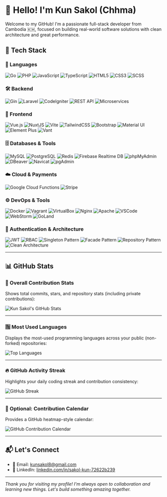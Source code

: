 # 👋 Hello! I'm Kun Sakol (**Chhma**)

Welcome to my GitHub! I'm a passionate full-stack developer from Cambodia 🇰🇭, focused on building real-world software solutions with clean architecture and great performance.

## 🚀 Tech Stack

### 🧠 Languages
![Go](https://img.shields.io/badge/Go-00ADD8?logo=go&logoColor=white&style=flat)
![PHP](https://img.shields.io/badge/PHP-777BB4?logo=php&logoColor=white&style=flat)
![JavaScript](https://img.shields.io/badge/JavaScript-F7DF1E?logo=javascript&logoColor=black&style=flat)
![TypeScript](https://img.shields.io/badge/TypeScript-3178C6?logo=typescript&logoColor=white&style=flat)
![HTML5](https://img.shields.io/badge/HTML5-E34F26?logo=html5&logoColor=white&style=flat)
![CSS3](https://img.shields.io/badge/CSS3-1572B6?logo=css3&logoColor=white&style=flat)
![SCSS](https://img.shields.io/badge/SCSS-CC6699?logo=sass&logoColor=white&style=flat)

### 🛠️ Backend
![Gin](https://img.shields.io/badge/Gin-Golang-blue?style=flat)
![Laravel](https://img.shields.io/badge/Laravel-F55247?logo=laravel&logoColor=white&style=flat)
![CodeIgniter](https://img.shields.io/badge/CodeIgniter-EF4223?logo=codeigniter&logoColor=white&style=flat)
![REST API](https://img.shields.io/badge/REST-API-green?style=flat)
![Microservices](https://img.shields.io/badge/Microservices-architecture-blueviolet?style=flat)

### 🎨 Frontend
![Vue.js](https://img.shields.io/badge/Vue.js-4FC08D?logo=vue.js&logoColor=white&style=flat)
![NuxtJS](https://img.shields.io/badge/NuxtJS-00DC82?logo=nuxt.js&logoColor=white&style=flat)
![Vite](https://img.shields.io/badge/Vite-646CFF?logo=vite&logoColor=white&style=flat)
![TailwindCSS](https://img.shields.io/badge/TailwindCSS-38B2AC?logo=tailwind-css&logoColor=white&style=flat)
![Bootstrap](https://img.shields.io/badge/Bootstrap-563D7C?logo=bootstrap&logoColor=white&style=flat)
![Material UI](https://img.shields.io/badge/MUI-007FFF?logo=mui&logoColor=white&style=flat)
![Element Plus](https://img.shields.io/badge/Element--Plus-409EFF?logo=element&logoColor=white&style=flat)
![Vant](https://img.shields.io/badge/Vant-Vue3_UI_Components-1989FA?style=flat)

### 🗄️ Databases & Tools
![MySQL](https://img.shields.io/badge/MySQL-4479A1?logo=mysql&logoColor=white&style=flat)
![PostgreSQL](https://img.shields.io/badge/PostgreSQL-4169E1?logo=postgresql&logoColor=white&style=flat)
![Redis](https://img.shields.io/badge/Redis-DC382D?logo=redis&logoColor=white&style=flat)
![Firebase Realtime DB](https://img.shields.io/badge/Firebase-Realtime_DB-FFCA28?logo=firebase&logoColor=black&style=flat)
![phpMyAdmin](https://img.shields.io/badge/phpMyAdmin-6C78AF?logo=mysql&logoColor=white&style=flat)
![DBeaver](https://img.shields.io/badge/DBeaver-37261E?style=flat&logo=databricks&logoColor=white)
![Navicat](https://img.shields.io/badge/Navicat-2699FB?style=flat&logo=databricks&logoColor=white)
![pgAdmin](https://img.shields.io/badge/pgAdmin-336791?style=flat&logo=postgresql&logoColor=white)

### ☁️ Cloud & Payments
![Google Cloud Functions](https://img.shields.io/badge/Google%20Cloud%20Functions-4285F4?logo=google-cloud&logoColor=white&style=flat)
![Stripe](https://img.shields.io/badge/Stripe-635BFF?logo=stripe&logoColor=white&style=flat)

### ⚙️ DevOps & Tools
![Docker](https://img.shields.io/badge/Docker-2496ED?logo=docker&logoColor=white&style=flat)
![Vagrant](https://img.shields.io/badge/Vagrant-1868F2?logo=vagrant&logoColor=white&style=flat)
![VirtualBox](https://img.shields.io/badge/VirtualBox-183A61?logo=virtualbox&logoColor=white&style=flat)
![Nginx](https://img.shields.io/badge/Nginx-009639?logo=nginx&logoColor=white&style=flat)
![Apache](https://img.shields.io/badge/Apache-D22128?logo=apache&logoColor=white&style=flat)
![VSCode](https://img.shields.io/badge/VSCode-007ACC?logo=visual-studio-code&logoColor=white&style=flat)
![WebStorm](https://img.shields.io/badge/WebStorm-000000?logo=webstorm&logoColor=white&style=flat)
![GoLand](https://img.shields.io/badge/GoLand-00ADD8?logo=goland&logoColor=white&style=flat)

### 🔐 Authentication & Architecture
![JWT](https://img.shields.io/badge/JWT-000000?logo=JSON%20web%20tokens&logoColor=white&style=flat)
![RBAC](https://img.shields.io/badge/RBAC-Access_Control-9C27B0?style=flat)
![Singleton Pattern](https://img.shields.io/badge/Singleton-Pattern-607D8B?style=flat)
![Facade Pattern](https://img.shields.io/badge/Facade-Pattern-3F51B5?style=flat)
![Repository Pattern](https://img.shields.io/badge/Repository-Pattern-00897B?style=flat)
![Clean Architecture](https://img.shields.io/badge/Clean-Architecture-009688?style=flat)

---

## 📊 GitHub Stats

### 🧮 Overall Contribution Stats
Shows total commits, stars, and repository stats (including private contributions):

![Kun Sakol's GitHub Stats](https://github-readme-stats.vercel.app/api?username=chhma-coder&show_icons=true&include_all_commits=true&count_private=true&theme=tokyonight-light&hide_border=true)

---

### 🈯 Most Used Languages
Displays the most-used programming languages across your public (non-forked) repositories:

![Top Languages](https://github-readme-stats.vercel.app/api/top-langs/?username=chhma-coder&layout=compact&langs_count=8&theme=tokyonight-light&hide_border=true)

---

### 🔥 GitHub Activity Streak
Highlights your daily coding streak and contribution consistency:

![GitHub Streak](https://github-readme-streak-stats.herokuapp.com?user=chhma-coder&theme=tokyonight-light&hide_border=true)

---

### 🧪 Optional: Contribution Calendar
Provides a GitHub heatmap-style calendar:

![GitHub Contribution Calendar](https://github-contribution-stats.vercel.app/api/?username=chhma-coder)

---

## 📬 Let's Connect

- 📧 Email: [kunsakol8@gmail.com](mailto:kunsakol8@gmail.com)
- 💼 LinkedIn: [linkedin.com/in/sakol-kun-72622b239](https://linkedin.com/in/sakol-kun-72622b239)

---

_Thank you for visiting my profile! I'm always open to collaboration and learning new things. Let's build something amazing together._

